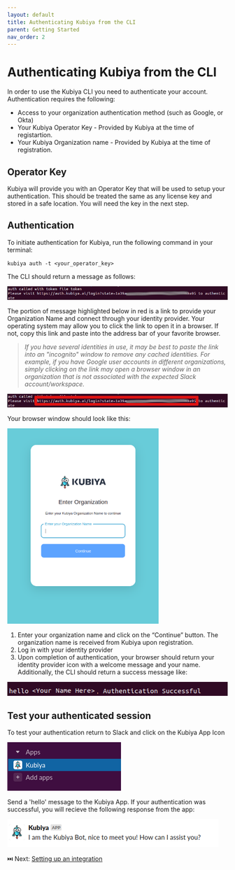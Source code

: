 ```yaml
---
layout: default
title: Authenticating Kubiya from the CLI
parent: Getting Started
nav_order: 2
---
```

# Authenticating Kubiya from the CLI

In order to use the Kubiya CLI you need to authenticate your account. Authentication requires the following:

* Access to your organization authentication method (such as Google, or Okta)
* Your Kubiya Operator Key - Provided by Kubiya at the time of registartion.
* Your Kubiya Organization name - Provided by Kubiya at the time of registration.

## Operator Key

Kubiya will provide you with an Operator Key that will be used to setup your authentication.  This should be treated the same as any license key and stored in a safe location.  You will need the key in the next step.  

## Authentication
To initiate authentication for Kubiya, run the following command in your terminal:

    kubiya auth -t <your_operator_key>

The CLI should return a message as follows:

<img src="images/auth-response.png">

The portion of message highlighted below in red is a link to provide your Organization Name and connect through your identity provider.  Your operating system may allow you to click the link to open it in a browser.  If not, copy this link and paste into the address bar of your favorite browser.

> *If you have several identities in use, it may be best to paste the link into an "incognito"*
> *window to remove any cached identities.  For example, if you have Google user accounts in*
> *different organizations, simply clicking on the link may open a browser window in an*
> *organization that is not associated with the expected Slack account/workspace.*

<img src="images/auth-link.png">

Your browser window should look like this:

<img src="images/organization.png" height="447" width="346" >

1. Enter your organization name and click on the “Continue” button. The organization name is received from Kubiya upon registration.
2. Log in with your identity provider
3. Upon completion of authentication, your browser should return your identity provider icon with a welcome message and your name.  Additionally, the CLI should return a success message like:

<img src="images/auth-success.png">

## Test your authenticated session

To test your authentication return to Slack and click on the Kubiya App Icon

<img src="images/kubiya-icon.png">

Send a 'hello' message to the Kubiya App.  If your authentication was successful, you will recieve the following response from the app:

<img src="images/hello-response.png">

⏭️ Next: [Setting up an integration](gs_enable_integrations.html)